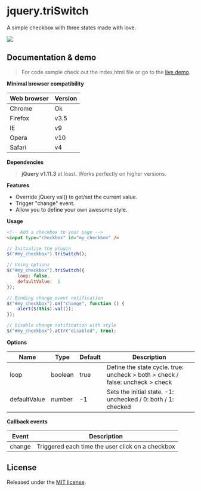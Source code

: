 # jquery.triSwitch

A simple checkbox with three states made with love.

![](http://acuisinier.com/images/jquery.triSwitch.png)

## Documentation & demo

> For code sample check out the index.html file or go to the [live demo](http://acuisinier.com).


**Minimal browser compatibility**

Web browser|Version 
-|-
Chrome|Ok
Firefox|v3.5
IE|v9
Opera|v10
Safari|v4
  
**Dependencies**

> **jQuery v1.11.3** at least. Works perfectly on higher versions.
  
**Features**

- Override jQuery val() to get/set the current value.
- Trigger "change" event.
- Allow you to define your own awesome style.
  
**Usage**

```html
<!-- Add a checkbox to your page -->
<input type="checkbox" id="my_checkbox" />
 ```
 
```javascript
// Initialize the plugin
$("#my_checkbox").triSwitch();
```
 
	
```javascript
// Using options
$("#my_checkbox").triSwitch({ 
	loop: false, 
	defaultValue:  1 
});
```
	
```javascript
// Binding change event notification
$("#my_checkbox").on("change", function () {
	alert($(this).val());
});
```
	
```javascript
// Disable change notification with style
$("#my_checkbox").attr("disabled", true);
```
  
**Options**

Name | Type | Default | Description
-|-|-|-
loop | boolean | true | Define the state cycle.  true: uncheck > both > check / false: uncheck > check
defaultValue | number | -1 | Sets the initial state.  -1: unchecked / 0: both / 1: checked
  
**Callback events**

Event | Description
-|-
change | Triggered each time the user click on a checkbox
  
## License

Released under the [MIT license](http://www.opensource.org/licenses/MIT).